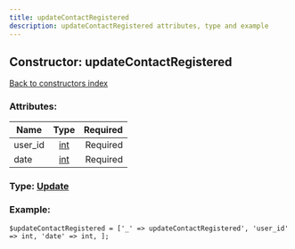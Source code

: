 ```yaml
---
title: updateContactRegistered
description: updateContactRegistered attributes, type and example
---
```

## Constructor: updateContactRegistered  
[Back to constructors index](index.md)



### Attributes:

| Name     |    Type       | Required |
|----------|:-------------:|---------:|
|user\_id|[int](../types/int.md) | Required|
|date|[int](../types/int.md) | Required|



### Type: [Update](../types/Update.md)


### Example:

```
$updateContactRegistered = ['_' => updateContactRegistered', 'user_id' => int, 'date' => int, ];
```